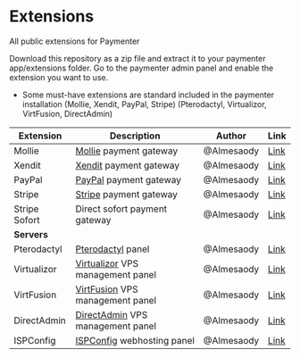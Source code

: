 # Extensions
All public extensions for Paymenter

Download this repository as a zip file and extract it to your paymenter app/extensions folder.
Go to the paymenter admin panel and enable the extension you want to use.


- Some must-have extensions are standard included in the paymenter installation (Mollie, Xendit, PayPal, Stripe) (Pterodactyl, Virtualizor, VirtFusion, DirectAdmin)


| Extension | Description | Author | Link |
| --- | --- | --- | --- |
| Mollie | [Mollie](https://mollie.com) payment gateway | @Almesaody | [Link](https://github.com/Almesaody/Extensions/tree/main/Gateways/Mollie)
| Xendit | [Xendit](https://xendit.com) payment gateway | @Almesaody | [Link](https://github.com/Almesaody/Extensions/tree/main/Gateways/Xendit)
| PayPal | [PayPal](https://developer.paypal.com) payment gateway | @Almesaody | [Link](https://github.com/Almesaody/Extensions/tree/main/Gateways/PayPal)
| Stripe | [Stripe](https://stripe.com) payment gateway | @Almesaody | [Link](https://github.com/Almesaody/Extensions/tree/main/Gateways/Stipe)
| Stripe Sofort | Direct sofort payment gateway | @Almesaody | [Link](https://github.com/Almesaody/Extensions/tree/main/Gateways/StripeSofort)
| **Servers** |  | |  |
| Pterodactyl | [Pterodactyl](https://pterodactyl.io) panel | @Almesaody | [Link](https://github.com/Almesaody/Extensions/tree/main/Servers/Pterodactyl)
| Virtualizor | [Virtualizor](https://virtualizor.com) VPS management panel | @Almesaody | [Link](https://github.com/Almesaody/Extensions/tree/main/Servers/Virtualizor)
| VirtFusion | [VirtFusion](https://virtfusion.com) VPS management panel | @Almesaody | [Link](https://github.com/Almesaody/Extensions/tree/main/Servers/VirtFusion)
| DirectAdmin | [DirectAdmin](https://directadmin.com) VPS management panel | @Almesaody | [Link](https://github.com/Almesaody/Extensions/tree/main/Servers/DirectAdmin)
| ISPConfig | [ISPConfig](https://www.ispconfig.org) webhosting panel | @Almesaody |  [Link](https://github.com/Almesaody/Extensions/tree/main/Servers/ISPConfig)